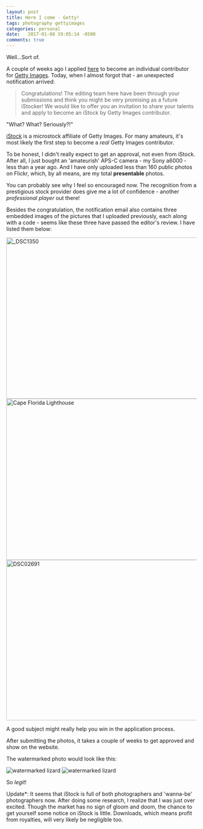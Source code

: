 ```yaml
---
layout: post
title: Here I come - Getty!
tags: photography gettyimages
categories: personal
date:   2017-01-08 19:05:14 -0500
comments: true
---
```


Well...Sort of.

A couple of weeks ago I applied [here](https://workwithus.gettyimages.com/en/submit-your-work) to 
become an individual contributor for [Getty Images](http://www.gettyimages.com/). Today, when I almost forgot that - an unexpected 
notification arrived:

> Congratulations! The editing team here have been through your submissions and think you might be very promising as a future iStocker! We would like to offer you an invitation to share your talents and apply to become an iStock by Getty Images contributor.
 
"What? What? Seriously?!"

[iStock](http://www.istockphoto.com/) is a microstock affiliate of Getty Images. For many amateurs, it's most likely
the first step to become a _real_ Getty Images contributor. 

To be honest, I didn't really expect to get an approval, not even from iStock. After all, I just 
bought an 'amateurish' APS-C camera - my Sony a6000 - less than a year ago. And I have 
only uploaded less than 160 public photos on Flickr, which, by all means, are my total __presentable__
photos.

You can probably see why I feel so encouraged now. The recognition from a prestigious stock provider 
does give me a lot of confidence - another _professional player_ out there!

Besides the congratulation, the notification email also contains three embedded images of the pictures
that I uploaded previously, each along with a code - seems like these three have 
passed the editor's review. I have listed them below:

<a data-flickr-embed="false"  href="https://www.flickr.com/photos/under_s/32012829315/in/dateposted-public/" title="_DSC1350"><img src="https://c4.staticflickr.com/6/5746/32012829315_ee3be64305_z.jpg" width="640" height="427" alt="_DSC1350"></a>
<br />
<a data-flickr-embed="false"  href="https://www.flickr.com/photos/under_s/31103626914/in/dateposted-public/" title="Cape Florida Lighthouse"><img src="https://c3.staticflickr.com/1/339/31103626914_c563e4a2e6_z.jpg" width="640" height="427" alt="Cape Florida Lighthouse"></a>
<br />
<a data-flickr-embed="false"  href="https://www.flickr.com/photos/under_s/18270129474/in/dateposted-public/" title="DSC02691"><img src="https://c3.staticflickr.com/1/374/18270129474_988ab6acde_z.jpg" width="640" height="425" alt="DSC02691"></a>
<script async src="//embedr.flickr.com/assets/client-code.js" charset="utf-8"></script>

A good subject might really help you win in the application process.

After submitting the photos, it takes a couple of weeks to get approved and show on the website.

The watermarked photo would look like this:

<img alt="watermarked lizard" src="{{ site.baseurl }}/public/images/watermark-lizard.jpg" />

<img alt="watermarked lizard" src="{{ site.baseurl }}/public/images/watermark-2.jpg" />

So _legit_!

Update*: It seems that iStock is full of both photographers and 'wanna-be' photographers now. After
doing some research, I realize that I was just over excited. Though the market has no sign of gloom and doom, 
the chance to get yourself some notice on iStock is little. Downloads, which means profit from royalties, will very likely   be negligible too.
  
  
  
  